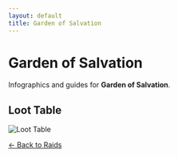 ```yaml
---
layout: default
title: Garden of Salvation
---
```


<div class="container">
<h1>Garden of Salvation</h1>
<p>Infographics and guides for <strong>Garden of Salvation</strong>.</p>

## Loot Table

![Loot Table](gos_loot.jpg)


<p><a href="../index.html">← Back to Raids</a></p>
</div>
